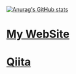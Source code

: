 [![Anurag's GitHub stats](https://github-readme-stats.vercel.app/api?username=tomox0115)](https://github.com/anuraghazra/github-readme-stats)

# [My WebSite](https://0115765.com/)
# [Qiita](https://qiita.com/tomox0115)
